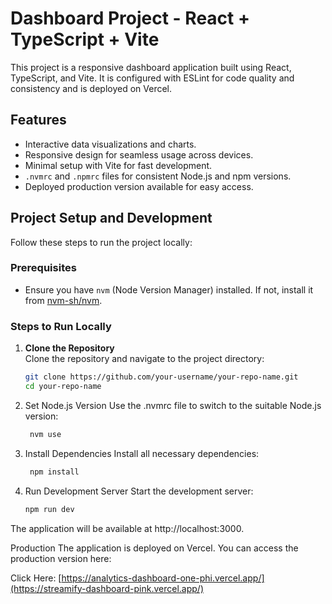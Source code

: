 # Dashboard Project - React + TypeScript + Vite

This project is a responsive dashboard application built using React, TypeScript, and Vite. It is configured with ESLint for code quality and consistency and is deployed on Vercel.

## Features

- Interactive data visualizations and charts.
- Responsive design for seamless usage across devices.
- Minimal setup with Vite for fast development.
- `.nvmrc` and `.npmrc` files for consistent Node.js and npm versions.
- Deployed production version available for easy access.

## Project Setup and Development

Follow these steps to run the project locally:

### Prerequisites

- Ensure you have `nvm` (Node Version Manager) installed. If not, install it from [nvm-sh/nvm](https://github.com/nvm-sh/nvm).

### Steps to Run Locally

1. **Clone the Repository**  
   Clone the repository and navigate to the project directory:
   ```bash
   git clone https://github.com/your-username/your-repo-name.git
   cd your-repo-name
2. Set Node.js Version
    Use the .nvmrc file to switch to the suitable Node.js version:
   ```bash
    nvm use

4. Install Dependencies
    Install all necessary dependencies:
   ```bash
    npm install
   
5. Run Development Server
      Start the development server:
     ```bash
     npm run dev
    ```
The application will be available at http://localhost:3000.

Production
The application is deployed on Vercel. You can access the production version here:

Click Here: [https://analytics-dashboard-one-phi.vercel.app/](https://streamify-dashboard-pink.vercel.app/)
